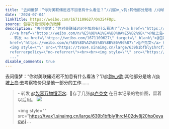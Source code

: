 ```yaml
---
title: "去问傻梦：“你对美联储迟迟不加息有什么看法？”//@韵v_v韵:其他部分是啥 //@坡上岛:去考察物价只是他一部分的工作…… - 转发 @包容万物恒河水:&ensp;\U0001F53B存了..."
date: '2024-07-04'
linkTitle: https://weibo.com/1671109627/Om3i4FOpL
source: 包容万物恒河水的微博
description: "去问傻梦：“你对美联储迟迟不加息有什么看法？”//<a href=\"https://weibo.com/n/%E9%9F%B5v_v%E9%9F%B5\">@韵v_v韵</a>:其他部分是啥
  //<a href=\"https://weibo.com/n/%E5%9D%A1%E4%B8%8A%E5%B2%9B\">@坡上岛</a>:去考察物价只是他一部分的工作……<br><blockquote>
  - 转发 <a href=\"https://weibo.com/1671109627\" target=\"_blank\">@包容万物恒河水</a>: \U0001F53B存了几张<a
  href=\"https://weibo.com/n/%E5%8D%A2%E5%85%8B%E6%96%87\">@卢克文</a> 在日本记录的物价图，留着以后用。
  <img style=\"\" src=\"https://tvax4.sinaimg.cn/large/639b1bfbly1hrcf3rdxllj20wk0oygo9.jpg\"
  referrerpolicy=\"no-referrer\"><br><br><img style=\"\" src=\"https://tvax1.sinaimg.cn/large/639b1bfbly1hrcf402dv8j20hp0eyacw.j
  ..."
disable_comments: true
---
```

去问傻梦：“你对美联储迟迟不加息有什么看法？”//<a href="https://weibo.com/n/%E9%9F%B5v_v%E9%9F%B5">@韵v_v韵</a>:其他部分是啥 //<a href="https://weibo.com/n/%E5%9D%A1%E4%B8%8A%E5%B2%9B">@坡上岛</a>:去考察物价只是他一部分的工作……<br><blockquote> - 转发 <a href="https://weibo.com/1671109627" target="_blank">@包容万物恒河水</a>: 🔻存了几张<a href="https://weibo.com/n/%E5%8D%A2%E5%85%8B%E6%96%87">@卢克文</a> 在日本记录的物价图，留着以后用。 <img style="" src="https://tvax4.sinaimg.cn/large/639b1bfbly1hrcf3rdxllj20wk0oygo9.jpg" referrerpolicy="no-referrer"><br><br><img style="" src="https://tvax1.sinaimg.cn/large/639b1bfbly1hrcf402dv8j20hp0eyacw.j ...